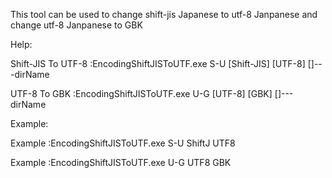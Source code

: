 This tool can be used to change shift-jis Japanese to utf-8 Janpanese and change utf-8 Janpanese to GBK

Help:

Shift-JIS To UTF-8	:EncodingShiftJISToUTF.exe S-U [Shift-JIS] [UTF-8]            []---dirName

UTF-8     To  GBK	 :EncodingShiftJISToUTF.exe U-G   [UTF-8]     [GBK]            []---dirName

Example:

Example	:EncodingShiftJISToUTF.exe S-U  ShiftJ   UTF8

Example	:EncodingShiftJISToUTF.exe U-G   UTF8    GBK